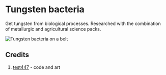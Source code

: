 # Tungsten bacteria
Get tungsten from biological processes. Researched with the combination of metallurgic and agricultural science packs.

![Tungsten bacteria on a belt](https://assets-mod.factorio.com/assets/d2272a61a350d0e0a1cafdc7919fb15127bcfc70.png)

## Credits
1. [test447](https://mods.factorio.com/user/test447) - code and art